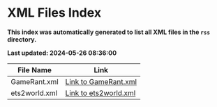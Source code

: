 # XML Files Index
**This index was automatically generated to list all XML files in the `rss` directory.**

**Last updated: 2024-05-26 08:36:00**

| File Name | Link |
|-----------|------|
| GameRant.xml | [Link to GameRant.xml](./GameRant.xml) |
| ets2world.xml | [Link to ets2world.xml](./ets2world.xml) |
